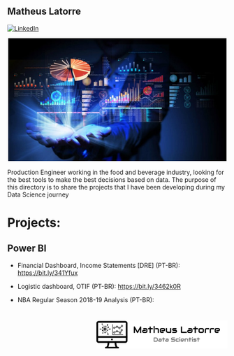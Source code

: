 ## Matheus Latorre

[![LinkedIn](https://img.shields.io/badge/LinkedIn-blue?style=flat&logo=linkedin&labelColor=blue)](https://www.linkedin.com/in/matheus-latorre-b4340112a/)


<p align="center">
  <img src = "DS.jpeg" width=500>
</p>


Production Engineer working in the food and beverage industry, looking for the best tools to make the best decisions based on data. The purpose of this directory is to share the projects that I have been developing during my Data Science journey


# Projects:

## Power BI


* Financial Dashboard, Income Statements [DRE] (PT-BR): https://bit.ly/341Yfux

* Logistic dashboard, OTIF (PT-BR): https://bit.ly/3462k0R

* NBA Regular Season 2018-19 Analysis (PT-BR):





#


<img align="right" img src =  "Logo 1 - Preto.png" width= 300>


